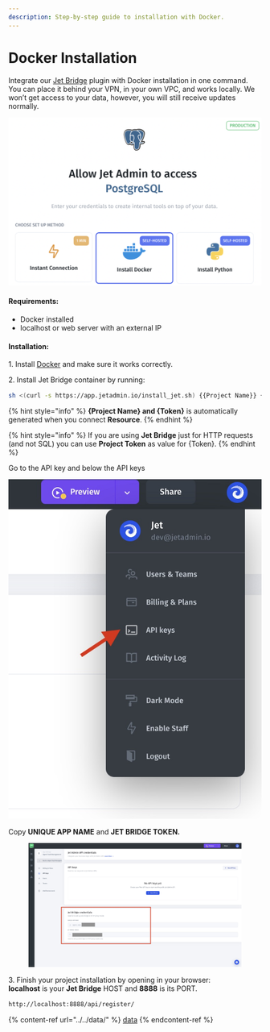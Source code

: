 ```yaml
---
description: Step-by-step guide to installation with Docker.
---
```


# Docker Installation

Integrate our [Jet Bridge](../../../jet-bridge-deployment/jet-admin/) plugin with Docker installation in one command. You can place it behind your VPN, in your own VPC, and works locally. We won’t get access to your data, however, you will still receive updates normally.

![](<../../../.gitbook/assets/image (819).png>)

#### Requirements:

* Docker installed
* localhost or web server with an external IP

#### Installation:

1\. Install [Docker](https://docs.docker.com/get-docker/) and make sure it works correctly.

2\. Install Jet Bridge container by running:&#x20;

```bash
sh <(curl -s https://app.jetadmin.io/install_jet.sh) {{Project Name}} {{Token}}
```

{% hint style="info" %}
**{Project Name} and {Token}** is automatically generated when you connect **Resource**.
{% endhint %}

{% hint style="info" %}
If you are using **Jet Bridge** just for HTTP requests (and not SQL) you can use **Project Token** as value for {Token}.
{% endhint %}

Go to the API key and below the API keys

****![](../../../.gitbook/assets/api.jpg)****

Copy **UNIQUE APP NAME** and **JET BRIDGE TOKEN.**

<figure><img src="../../../.gitbook/assets/api2 (3).jpg" alt=""><figcaption></figcaption></figure>

3\.  Finish your project installation by opening in your browser:\
**localhost** is your **Jet Bridge** HOST and **8888** is its PORT.

```bash
http://localhost:8888/api/register/
```

{% content-ref url="../../data/" %}
[data](../../data/)
{% endcontent-ref %}
